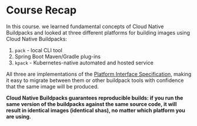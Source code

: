 # Course Recap

In this course. we learned fundamental concepts of Cloud Native Buildpacks and looked at three different platforms for building images using Cloud Native Buildpacks:

1. `pack` - local CLI tool
2. Spring Boot Maven/Gradle plug-ins
3. `kpack` - Kubernetes-native automated and hosted service

All three are implementations of the [Platform Interface Specification](https://github.com/buildpacks/spec/blob/master/platform.md), making it easy to migrate between them or other buildpack tools with confidence that the same image will be produced.

**Cloud Native Buildpacks guarantees reproducible builds: if you run the same version of the buildpacks against the same source code, it will result in identical images (identical shas), no matter which platform you are using.**




